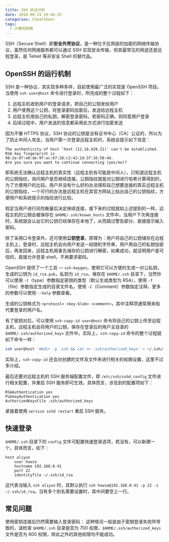 ```yaml
---
title: SSH 协议分析
date: 2018-08-24 19:44:35
categories: CheatSheet
tags:
  - 计算机网络
---
```

SSH（Secure Shell）即**安全外壳协议**，是一种位于应用层的加密的网络传输协议，虽然任何网络服务都可以通过 SSH 实现安全传输，但其最常见的用途还是远程登录，是 Telnet 等非安全 Shell 的替代品。

## OpenSSH 的运行机制

SSH 是一种协议，其实现多种多样，目前使用最广泛的实现是 OpenSSH 项目。当使用 `ssh user@host` 命令进行登录时，所完成的整个过程如下：

1. 远程主机收到用户的登录请求，把自己的公钥发给用户
2. 用户使用这个公钥，将登录密码加密后，发送给远程主机
3. 远程主机用自己的私钥，解密登录密码，若密码正确，则同意用户登录
4. 后续过程中，用户发送的信息都采用此方式进行加密发送

<!--more-->

因为不像 HTTPS 协议，SSH 协议的公钥是没有证书中心（CA）公证的，所以为了防止中间人攻击，当用户第一次登录远程主机时，系统会提示如下信息：

```text
The authenticity of host 'host (12.18.429.21)' can't be established.
RSA key fingerprint is 98:2e:d7:e0:de:9f:ac:67:28:c2:42:2d:37:16:58:4d.
Are you sure you want to continue connecting (yes/no)?
```

即系统无法确认远程主机的真实性（远程主机有可能是中间人），只知道远程主机的公钥指纹，询问用户是否继续连接。公钥指纹就是对公钥进行哈希计算得到的，为了方便用户的比较。用户并没有什么好的办法得知自己想要连接的真实远程主机的公钥指纹，一个可行的办法是远程主机在其官方网站上贴出自己的公钥指纹，方便用户和系统提示的指纹进行比较。

假定当用户进行风险衡量后决定继续连接，接下来的过程就如上述提到的一样。远程主机的公钥会被保存在 `$HOME/.ssh/known_hosts` 文件中，当用户下次再连接时，系统就会认出它的公钥已经保存在本地了，从而跳过警告部分，直接提示输入密码。

除了采用口令登录外，还可使用**公钥登录**，原理为：用户将自己的公钥储存在远程主机上，登录时，远程主机会向用户发送一段随机字符串，用户用自己的私钥加密后，再发回来，远程主机用事先储存的公钥进行解密，如果成功，就证明用户是可信的，直接允许登录 shell，不再要求密码。

OpenSSH 提供了一个工具 — `ssh-keygen`，使用它可以方便的生成一对公私钥，生成的公钥为 `id_rsa.pub`，私钥为 `id_rsa`，保存在 `$HOME/.ssh` 目录下，当然你可以使用 `-t`（type）参数指定密钥的类型（默认生成类型为 RSA），使用 `-f`（file）参数指定生成的目录文件名，使用 `-C`（Comment）参数指定注释，更多的参数可以使用 `--help` 参数查看。

生成的公钥格式为 `<protocol> <key-blob> <comment>`，其中注释项通常用来指代要登录的用户名。

有了密钥对后，可以使用 `ssh-copy-id user@host` 命令将自己的公钥上传至远程主机，远程主机会将用户的公钥，保存在登录后的用户主目录的 `$HOME/.ssh/authorized_keys` 文件中。实际上，`ssh-copy-id` 命令的整个过程就如下命令一样：

```bash
ssh user@host 'mkdir -p .ssh && cat >> .ssh/authorized_keys' < ~/.ssh/id_rsa.pub
```

实际上，`ssh-copy-id` 还会对创建的文件及文件夹进行相关的权限设置，这里不过多介绍。

最后还要对远程主机的 SSH 服务端配置文件，即 `/etc/ssh/sshd_config` 文件进行相关配置，并重启 SSH 服务即可生效。具体而言，涉及到的配置项如下：

```text
RSAAuthentication yes
PubkeyAuthentication yes
AuthorizedKeysFile .ssh/authorized_keys
```

紧接着使用 `service sshd restart` 重启 SSH 服务。

## 快速登录

`$HOME/.ssh` 目录下的 `config` 文件可配置快速登录选项，若没有，可以新建一个，具体而言，如下：

```text
host aliyun
    user howie
    hostname 192.168.0.41
    port 22
    identityfile ~/.ssh/id_rsa
```

这代表当输入 `ssh aliyun` 时，其默认执行 `ssh howie@192.168.0.41 -p 22 -i ~/.ssh/id_rsa`。当有多个别名需要设置时，其中间要空上一行。

## 常见问题

使用密钥连接后仍然需要输入登录密码：
这种情况一般是由于密钥登录失败所导致的，请检查 `$HOME/.ssh` 目录是否为 700 权限，`$HOME/.ssh/authorized_keys` 文件是否为 600 权限，除此之外的其他权限均不能成功。
